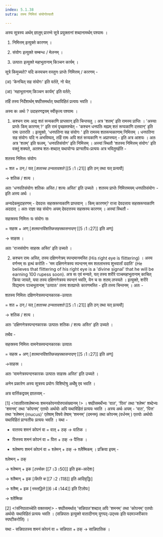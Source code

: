 ```yaml
---
index: 5.1.38
sutra: तस्य निमित्तं संयोगोत्पातौ

---
```

अस्य सूत्रस्य अर्थम् ज्ञातुम् प्रारम्भे सूत्रे प्रयुक्तानां शब्दानामर्थम् पश्यामः ।



1. निमित्तम् इत्युक्ते कारणम् । 

2. संयोगः इत्युक्ते सम्बन्धः / मेलनम् ।

3. उत्पातः इत्युक्ते महाभूतानाम् किञ्चन कार्यम् ।



सूत्रे किमुच्यते? यदि कस्यचन वस्तुनः प्राप्तेः निमित्तम् / कारणम् - 

(अ) 'केनचित् सह संयोगः' इति वर्तते, नो चेत्           

(आ) 'महाभूतानाम् किञ्चन कार्यम्' इति वर्तते;

तर्हि तस्य निर्देशार्थम् षष्ठीसमर्थात् यथाविहितं प्रत्ययः भवति ।



अस्य कः अर्थः ? उदाहरणद्वयम् स्वीकृत्य पश्यामः ।

      

1. कश्चन रामः अद्य शतं रूप्यकाणि प्राप्तवान् इति चिन्तयतु । अत्र 'शतम्' इति रामस्य प्राप्तिः । 'अस्याः प्राप्तेः किम् कारणम्  ?' इति रामं पृच्छामश्चेत् - 'कश्चन धनपतिः मह्यम् शतं रूप्यकाणि दत्तवान्' इति रामः उत्तरति । इत्युक्ते, 'धनपतिना सह संयोगः ' इति रामस्य शतरूप्यकाणाम् निमित्तम् ।   धनपतिना सह संयोगः यदि न अभविष्यत्, तर्हि रामः अपि शतं रूप्यकाणि न अप्राप्स्यत् - इति अत्र आशयः । अतः अत्र 'शतम्' इति फलम्, 'धनपतिसंयोग' इति निमित्तम्  । अस्यां स्थितौ 'शतस्य निमित्तम् संयोगः' इति वक्तुं शक्यते, अतश्च शत-शब्दात् यथायोग्यः प्राग्वतीय-प्रत्ययः अत्र भवितुमर्हति -

शतस्य निमित्तः संयोगः

= शत + ठन् / यत् [_शताच्च ठन्यतावशते_ [[5।1।21]] इति ठन् तथा यत् प्रत्ययौ]

→ शतिक / शत्य ।

अतः 'धनपतिसंयोगः शतिकः अस्ति / शत्यः अस्ति' इति उच्यते । शतस्य प्राप्तेः निमित्तमयम् धनपतिसंयोगः - इति अस्य अर्थः ।



अन्यदेकमुदाहरणम् - देवदत्तः सहस्ररूप्यकाणि प्राप्तवान् । किम् कारणम्? राजा देवदत्ताय सहस्ररूप्यकाणि अददात् । अतः राज्ञा सह संयोगः अयम् देवदत्तस्य सहस्रस्य कारणम् । अस्यां स्थितौ -

सहस्रस्य निमित्तः यः संयोगः सः

= सहस्र + अण् [_शतमानविंशतिकसहस्रवसनादण्_ [[5।1।27]] इति अण्]

→  साहस्र ।

अतः 'राजसंयोगः साहस्रः अस्ति' इति उच्यते ।  



2.  कश्चन रामः अस्ति, तस्य दक्षिणनेत्रम् स्पन्दमानमस्ति (His right eye is flittering) । अस्य वर्णनम् सः इत्थं करोति -  'मम दक्षिणनेत्रस्य स्पन्दनम् मम शतलाभस्य शुभवार्तां ददाति' (He believes that flittering of his right eye is a 'divine signal' that he will be earning 100 rupess soon). अत्र सः एवं मन्यते, यत् तस्य शरीरे पञ्चमहाभूतानाम् काचित्  क्रिया जायते, यया तस्य दक्षिणनेत्रस्य स्पन्दनं भवति, येन च सः शतम् लप्स्यते ।  इत्युक्ते, शरीरे विद्यमानः पञ्चभूतानाम् 'उत्पातः' तस्य शतप्राप्तेः कारणमस्ति - इति तस्य चिन्तनम् । अतः -

शतस्य निमित्तः दक्षिणनेत्रस्पन्दनकारक-उत्पातः

= शत + ठन् / यत् [_शताच्च ठन्यतावशते_ [[5।1।21]] इति ठन् तथा यत् प्रत्ययौ]

→   शतिक / शत्य ।

अतः 'दक्षिणनेत्रस्पन्दनकारकः उत्पातः शतिकः / शत्यः अस्ति' इति उच्यते ।



तथैव -

सहस्रस्य निमित्तः वामनेत्रस्पन्दनकारकः उत्पातः

= सहस्र + अण् [_शतमानविंशतिकसहस्रवसनादण्_ [[5।1।27]] इति अण्]

→साहस्र ।

अतः 'वामनेत्रस्पन्दनकारकः उत्पातः साहस्रः अस्ति' इति उच्यते ।



अनेन प्रकारेण अस्य सूत्रस्य प्रयोगः विशिष्टेषु अर्थेषु एव भवति । 



अत्र वार्त्तिकद्वयम् ज्ञातव्यम् - 

[1] <!वातपित्तश्लेष्मभ्यः शमनकोपनयोरुपसंख्यानम् !> । षष्ठीसमर्थेभ्यः 'वात', 'पित्त' तथा 'श्लेष्म' शब्देभ्यः 'शमनम्' तथा 'कोपनम्' एतयोः अर्थयोः अपि यथाविहितं प्रत्ययः भवति । अस्य अर्थः अयम् - 'वात', 'पित्त' तथा 'श्लेष्मन् (mucus)' एतेषाम् विषये तेषाम् 'शमनम्' (दमनम्) तथा कोपनम् (वर्धनम् )  एतयोः अर्थयोः यथाविहितं प्राग्वतीयः प्रत्ययः भवति । यथा -

- वातस्य शमनं कोपनं वा = वात् + ठक् → वातिक ।

- पित्तस्य शमनं कोपनं वा = पित्त + ठक् → पैत्तिक  ।

- श्लेष्मणः  शमनं कोपनं वा = श्लेमन् + ठक् → श्लैष्मिकम् । प्रक्रिया इयम् -

श्लेष्मन् + ठक्

→ श्लेष्मन् + इक [_ठस्येकः_ [[7।3।50]] इति इक-आदेशः]

→ श्लैष्मन् + इक [_किति च_ [[7।2।118]] इति आदिवृद्धिः]    

→ श्लैष्म् + इक [_नस्तद्धिते_ [[6।4।144]] इति टिलोपः]

→ श्लैष्मिक                 



[2] <!संनिपाताच्चेति वक्तव्यम्!> - षष्ठीसमर्थात् 'सन्निपात'शब्दात् अपि 'शमनम्' तथा 'कोपनम्' एतयोः अर्थयोः यथाविहितं प्रत्ययः भवति । (सन्निपातः इत्युक्ते वातादीनाम् युगपद्-उद्भवः इति पदमञ्जरीकारः स्पष्टीकरोति) । 

यथा - सन्निपातस्य शमनं कोपनं वा = सन्निपात + ठक् → सान्निपातिक ।

